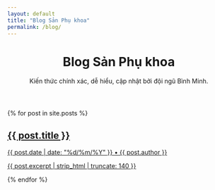 ```yaml
---
layout: default
title: "Blog Sản Phụ khoa"
permalink: /blog/
---
```

<div class="row g-4">
  <header class="col-12">
    <h1 class="h1">Blog Sản Phụ khoa</h1>
    <p class="text-muted">Kiến thức chính xác, dễ hiểu, cập nhật bởi đội ngũ Bình Minh.</p>
  </header>

  {% for post in site.posts %}
  <div class="col-12 col-md-6">
    <a class="card h-100 text-decoration-none text-dark" href="{{ post.url | relative_url }}">
      <div class="card-body">
        <h2 class="h5">{{ post.title }}</h2>
        <p class="mb-2 small text-muted">{{ post.date | date: "%d/%m/%Y" }} • {{ post.author }}</p>
        <p class="mb-0">{{ post.excerpt | strip_html | truncate: 140 }}</p>
      </div>
    </a>
  </div>
  {% endfor %}
</div>
